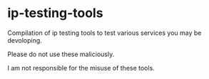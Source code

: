 # ip-testing-tools
Compilation of ip testing tools to test various services you may be devoloping.

Please do not use these maliciously.

I am not responsible for the misuse of these tools.
